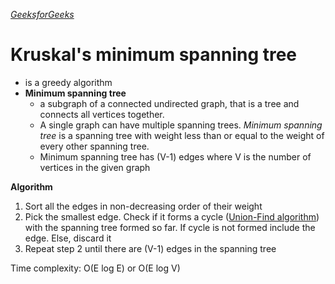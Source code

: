 *[GeeksforGeeks](https://www.geeksforgeeks.org/kruskals-minimum-spanning-tree-algorithm-greedy-algo-2/)*
# Kruskal's minimum spanning tree
- is a greedy algorithm
- **Minimum spanning tree** 
    - a subgraph of a connected undirected graph, that is a tree and connects all vertices together.
    - A single graph can have multiple spanning trees. *Minimum spanning tree* is a spanning tree with weight less than or equal to the weight of every other spanning tree.
    - Minimum spanning tree has (V-1) edges where V is the number of vertices in the given graph

**Algorithm**
1. Sort all the edges in non-decreasing order of their weight
2. Pick the smallest edge. Check if it forms a cycle ([Union-Find algorithm](https://github.com/json9512/json9512/blob/main/posts/algorithms/Union-find.md)) with the spanning tree formed so far. If cycle is not formed include the edge. Else, discard it
3. Repeat step 2 until there are (V-1) edges in the spanning tree

Time complexity: O(E log E) or O(E log V)
